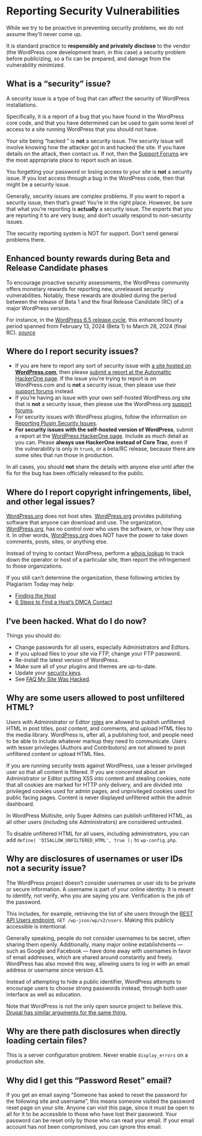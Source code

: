 # Reporting Security Vulnerabilities

While we try to be proactive in preventing security problems, we do not assume they’ll never come up.

It is standard practice to **responsibly and privately disclose** to the vendor (the WordPress core development team, in this case) a security problem before publicizing, so a fix can be prepared, and damage from the vulnerability minimized.

## What is a “security” issue?

A security issue is a type of bug that can affect the security of WordPress installations.

Specifically, it is a report of a bug that you have found in the WordPress core code, and that you have determined can be used to gain some level of access to a site running WordPress that you should not have.

Your site being “hacked ” is **not** a security issue. The security issue will involve knowing how the attacker got in and hacked the site. If you have details on the attack, then contact us. If not, then the [Support Forums](https://wordpress.org/support/) are the most appropriate place to report such an issue.

You forgetting your password or losing access to your site is **not** a security issue. If you lost access through a bug in the WordPress code, then that might be a security issue.

Generally, security issues are complex problems. If you want to report a security issue, then that’s great! You’re in the right place. However, be sure that what you’re reporting is **actually** a security issue. The experts that you are reporting it to are very busy, and don’t usually respond to non-security issues.

The security reporting system is NOT for support. Don’t send general problems there.

## Enhanced bounty rewards during Beta and Release Candidate phases

To encourage proactive security assessments, the WordPress community offers monetary rewards for reporting new, unreleased security vulnerabilities. Notably, these rewards are doubled during the period between the release of Beta 1 and the final Release Candidate (RC) of a major WordPress version.

For instance, in the [WordPress 6.5 release cycle](https://make.wordpress.org/core/6-5/), this enhanced bounty period spanned from February 13, 2024 (Beta 1) to March 28, 2024 (final RC). *[source](https://make.wordpress.org/security/2024/02/12/welcoming-2024-with-wordpress-6-5-beta-1/)*

## Where do I report security issues?

*   If you are here to report any sort of security issue with [a site hosted on **WordPress.com**](https://en.support.wordpress.com/com-vs-org/), then please [submit a report at the Automattic HackerOne page](https://hackerone.com/automattic). If the issue you’re trying to report is on WordPress.com and is **not** a security issue, then please use their [support forums](https://en.forums.wordpress.com/) instead.
*   If you’re having an issue with your own self-hosted WordPress.org site that is **not** a security issue, then please use the WordPress.org [support forums](https://wordpress.org/support/).
*   For security issues with WordPress plugins, follow the information on [Reporting Plugin Security Issues](https://developer.wordpress.org/plugins/wordpress-org/plugin-security/reporting-plugin-security-issues/).
*   **For security issues with the self-hosted version of WordPress**, submit a report at the [WordPress HackerOne page](https://hackerone.com/wordpress). Include as much detail as you can. Please **always use HackerOne instead of Core Trac**, even if the vulnerability is only in `trunk`, or a beta/RC release, because there are some sites that run those in production.

In all cases, you should **not** share the details with anyone else until after the fix for the bug has been officially released to the public.

## Where do I report copyright infringements, libel, and other legal issues?

[WordPress.org](https://wordpress.org/) does not host sites. [WordPress.org](https://wordpress.org/) provides publishing software that anyone can download and use. The organization, [WordPress.org](https://wordpress.org/), has no control over who uses the software, or how they use it. In other words, [WordPress.org](https://wordpress.org/) does NOT have the power to take down comments, posts, sites, or anything else.

Instead of trying to contact WordPress, perform a [whois lookup](http://whois.domaintools.com/) to track down the operator or host of a particular site, then report the infringement to those organizations.

If you still can’t determine the organization, these following articles by Plagiarism Today may help:

*   [Finding the Host](https://www.plagiarismtoday.com/stopping-internet-plagiarism/3-finding-the-host/)
*   [6 Steps to Find a Host’s DMCA Contact](https://www.plagiarismtoday.com/2009/07/16/6-steps-to-find-a-hosts-dmca-contact/)

## I’ve been hacked. What do I do now?

Things you should do:

*   Change passwords for all users, especially Administrators and Editors.
*   If you upload files to your site via FTP, change your FTP password.
*   Re-install the latest version of WordPress.
*   Make sure all of your plugins and themes are up-to-date.
*   Update your [security keys](https://wordpress.org/support/article/editing-wp-config-php/#security-keys).
*   See [FAQ My Site Was Hacked](https://wordpress.org/support/article/faq-my-site-was-hacked/).

## Why are some users allowed to post unfiltered HTML?

Users with Administrator or Editor [roles](https://codex.wordpress.org/Roles_and_Capabilities#Roles) are allowed to publish unfiltered HTML in post titles, post content, and comments, and upload HTML files to the media library. WordPress is, after all, a publishing tool, and people need to be able to include whatever markup they need to communicate. Users with lesser privileges (Authors and Contributors) are not allowed to post unfiltered content or upload HTML files.

If you are running security tests against WordPress, use a lesser privileged user so that all content is filtered. If you are concerned about an Administrator or Editor putting XSS into content and stealing cookies, note that all cookies are marked for HTTP only delivery, and are divided into privileged cookies used for admin pages, and unprivileged cookies used for public facing pages. Content is never displayed unfiltered within the admin dashboard.

In WordPress Multisite, only Super Admins can publish unfiltered HTML, as all other users (including site Administrators) are considered untrusted.

To disable unfiltered HTML for all users, including administrators, you can add `define( 'DISALLOW_UNFILTERED_HTML', true );` to `wp-config.php`.

## Why are disclosures of usernames or user IDs not a security issue?

The WordPress project doesn’t consider usernames or user ids to be private or secure information. A username is part of your online identity. It is meant to identify, not verify, who you are saying you are. Verification is the job of the password.

This includes, for example, retrieving the list of site users through the [REST API Users endpoint](https://developer.wordpress.org/rest-api/reference/users/), `GET /wp-json/wp/v2/users`. Making this publicly accessible is intentional.

Generally speaking, people do not consider usernames to be secret, often sharing them openly. Additionally, many major online establishments — such as Google and Facebook — have done away with usernames in favor of email addresses, which are shared around constantly and freely. WordPress has also moved this way, allowing users to log in with an email address or username since version 4.5.

Instead of attempting to hide a public identifier, WordPress attempts to encourage users to choose strong passwords instead, through both user interface as well as education.

Note that WordPress is not the only open source project to believe this. [Drupal has similar arguments for the same thing.](https://www.drupal.org/node/1004778)

## Why are there path disclosures when directly loading certain files?

This is a server configuration problem. Never enable `display_errors` on a production site.

## Why did I get this “Password Reset” email?

If you get an email saying “Someone has asked to reset the password for the following site and username”, this means someone visited the password reset page on your site. Anyone can visit this page, since it must be open to all for it to be accessible to those who have lost their password. Your password can be reset only by those who can read your email. If your email account has not been compromised, you can ignore this email.